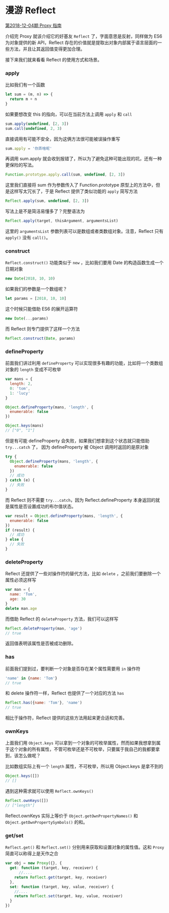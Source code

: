 # 漫游 Reflect

[第2018-12-04期 Proxy 指南](https://github.com/huzhengen/dayfront/blob/master/2018-12/2018-12-04.md)

介绍完 Proxy 就该介绍它的好基友 `Reflect` 了，字面意思是反射，同样做为 ES6 为对象提供的新 API，Reflect 存在的价值就是提取出对象内部属于语言层面的一些方法，并且让其返回值变得更加合理。

接下来我们就来看看 Reflect 的使用方式和场景。

### apply

比如我们有一个函数

```js
let sum = (m, n) => {
  return m + n
}
```

如果要想改变 this 的指向，可以在当前方法上调用 `apply` 和 `call`

```js
sum.apply(undefined, [2, 3])
sum.call(undefined, 2, 3)
```

直接调用有可能不安全，因为这俩方法很可能被误操作重写

```js
sum.apply = '你弄啥呢'
```

再调用 sum.apply 就会收到报错了，所以为了避免这种可能出现的坑，还有一种更保险的写法。

```js
Function.prototype.apply.call(sum, undefined, [2, 3])
```

这里我们直接将 sum 作为参数传入了 Function.prototype 原型上的方法中，但是这样写太冗长了，于是 Reflect 提供了类似功能的 `apply` 简写方法

```js
Reflect.apply(sum, undefined, [2, 3])
```

写法上是不是简洁易懂多了？完整语法为

```js
Reflect.apply(target, thisArgument, argumentsList)
```

这里的 `argumentsList` 参数列表可以是数组或者类数组对象。注意，Reflect 只有 `apply()` 没有 `call()`。

### construct

`Reflect.construct()` 功能类似于 `new` ，比如我们要用 Date 的构造函数生成一个日期对象

```js
new Date(2018, 10, 10)
```

如果我们的参数是一个数组呢？

```js
let params = [2018, 10, 10]
```

这个时候只能借助 ES6 的展开运算符

```js
new Date(...params)
```

而 Reflect 则专门提供了这样一个方法

```js
Reflect.construct(Date, params)
```

### defineProperty

前面我们讲过利用 `defineProperty` 可以实现很多有趣的功能，比如将一个类数组对象的 `length` 变成不可枚举

```js
var mans = {
  length: 2,
  0: 'tom',
  1: 'lucy'
}

Object.defineProperty(mans, 'length', {
  enumerable: false
})

Object.keys(mans)
// ["0", "1"]
```

但是有可能 defineProperty 会失败，如果我们想拿到这个状态就只能借助 `try...catch` 了， 因为 defineProperty 被 Object 调用时返回的是原对象

```js
try {
  Object.defineProperty(mans, 'length', {
    enumerable: false
  })
  // 成功
} catch (e) {
  // 失败
}
```

而 Reflect 则不需要 `try...catch`，因为 Reflect.defineProperty 本身返回的就是属性是否设置成功的布尔值状态。

```js
var result = Object.defineProperty(mans, 'length', {
  enumerable: false
})
if (result) {
  // 成功
} else {
  // 失败
}
```

### deleteProperty

Reflect 还提供了一些对操作符的替代方法，比如 `delete` ，之前我们要删除一个属性必须这样写

```js
var man = {
  name: 'Tom',
  age: 30
}
delete man.age
```

而借助 Reflect 的 `deleteProperty` 方法，我们可以这样写

```js
Reflect.deleteProperty(man, 'age')
// true
```

返回值表明该属性是否被成功删除。

### has

前面我们提到过，要判断一个对象是否存在某个属性需要用 `in` 操作符

```js
'name' in {name: 'Tom'}
// true
```

和 delete 操作符一样，Reflect 也提供了一个对应的方法 `has`

```js
Reflect.has({name: 'Tom'}, 'name')
// true
```

相比于操作符，Reflect 提供的这些方法用起来更合适和完善。

### ownKeys

上面我们用 `Object.keys` 可以拿到一个对象的可枚举属性，然而如果我想拿到属于这个对象的所有属性，不管可枚举还是不可枚举，只要属于我自己的我都要拿到，该怎么做呢？

比如数组实际上有一个 `length` 属性，不可枚举，所以用 Object.keys 是拿不到的

```js
Object.keys([])
// []
```

遇到这种需求就可以使用 `Reflect.ownKeys()`

```js
Reflect.ownKeys([])
// ["length"]
```

Reflect.ownKeys 实际上等价于 `Object.getOwnPropertyNames()` 和 `Object.getOwnPropertySymbols()` 的和。

### get/set

`Reflect.get()` 和 `Reflect.set()` 分别用来获取和设置对象的属性值。这和 `Proxy` 简直可以称得上是天作之合

```js
var obj = new Proxy({}, {
  get: function (target, key, receiver) {
      //....
    return Reflect.get(target, key, receiver)
  },
  set: function (target, key, value, receiver) {
    //....
    return Reflect.set(target, key, value, receiver)
  }
})
```